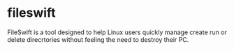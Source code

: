 # fileswift
FileSwift is a tool designed to help Linux users quickly manage create run or delete direcrtories without feeling the need to destroy their PC.
